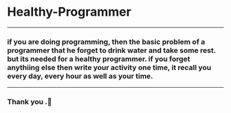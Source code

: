 # Healthy-Programmer
---

### if you are doing programming, then the basic problem of a programmer that he forget to drink water and take some rest. but its needed for a healthy programmer. if you forget anythiing else then write your activity one time, it recall you every day, every hour as well as your time.
---

### Thank you .💖
